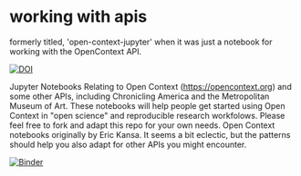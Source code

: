 # working with apis

formerly titled, 'open-context-jupyter' when it was just a notebook for working with the OpenContext API.

[![DOI](https://zenodo.org/badge/134486684.svg)](https://zenodo.org/badge/latestdoi/134486684)

Jupyter Notebooks Relating to Open Context (https://opencontext.org) and some other APIs, including Chronicling America and the Metropolitan Museum of Art. These notebooks will help people get started using Open Context in "open science" and reproducible research workfolows. Please feel free to fork and adapt this repo for your own needs. Open Context notebooks originally by Eric Kansa. It seems a bit eclectic, but the patterns should help you also adapt for other APIs you might encounter.

[![Binder](https://mybinder.org/badge.svg)](http://mybinder.org/v2/gh/o-date/open-context-jupyter/master)



